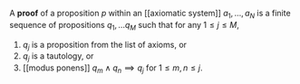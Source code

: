 A **proof** of a proposition $p$ within an [[axiomatic system]] $a_1, \dots, a_N$ is a finite sequence of propositions $q_1, \dots q_M$ such that for any $1 \leq j \leq M$, 

1. $q_j$ is a proposition from the list of axioms, or
2. $q_j$ is a tautology, or
3. [[modus ponens]] $q_m \land q_n \implies q_j$ for $1 \leq m, n \leq j$.